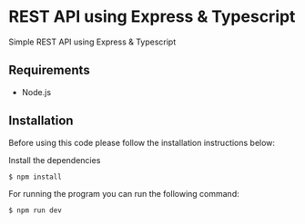 # REST API using Express & Typescript

Simple REST API using Express & Typescript

## Requirements

- Node.js

## Installation

Before using this code please follow the installation instructions below:

Install the dependencies

```sh
$ npm install
```

For running the program you can run the following command:

```sh
$ npm run dev
```

